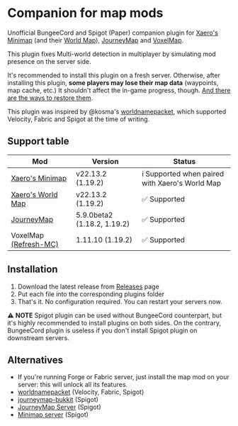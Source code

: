 # Companion for map mods
Unofficial BungeeCord and Spigot (Paper) companion plugin for
[Xaero's Minimap](https://www.curseforge.com/minecraft/mc-mods/xaeros-minimap)
(and their [World Map](https://www.curseforge.com/minecraft/mc-mods/xaeros-world-map)),
[JourneyMap](https://www.curseforge.com/minecraft/mc-mods/journeymap) and
[VoxelMap](https://discord.gg/Me4GWVGWhe).

This plugin fixes Multi-world detection in multiplayer by simulating mod presence on
the server side.

It's recommended to install this plugin on a fresh server. Otherwise, after installing this plugin,
**some players may lose their map data** (waypoints, map cache, etc.) It shouldn't affect
the in-game progress, though.
[And there are the ways to restore them](https://github.com/turikhay/MapModCompanion/wiki/Restore-map-data).

This plugin was inspired by @kosma's [worldnamepacket](https://github.com/kosma/worldnamepacket),
which supported Velocity, Fabric and Spigot at the time of writing.

## Support table
| Mod                                                                                | Version                     | Status                                         |
|------------------------------------------------------------------------------------|-----------------------------|------------------------------------------------|
| [Xaero's Minimap](https://www.curseforge.com/minecraft/mc-mods/xaeros-minimap)     | v22.13.2 (1.19.2)           | ℹ Supported when paired with Xaero's World Map |
| [Xaero's World Map](https://www.curseforge.com/minecraft/mc-mods/xaeros-world-map) | v22.13.2 (1.19.2)           | ✅ Supported                                    |
| [JourneyMap](https://www.curseforge.com/minecraft/mc-mods/journeymap)              | 5.9.0beta2 (1.18.2, 1.19.2) | ✅ Supported                                    |
| VoxelMap [(Refresh-MC)](https://discord.gg/Me4GWVGWhe)                             | 1.11.10 (1.19.2)            | ✅ Supported                                    |

## Installation
1. Download the latest release from [Releases](https://github.com/turikhay/MapModCompanion/releases) page
2. Put each file into the corresponding plugins folder
3. That's it. No configuration required. You can restart your servers now.

⚠️ **NOTE** Spigot plugin can be used without BungeeCord counterpart, but it's highly recommended to install
plugins on both sides. On the contrary, BungeeCord plugin is useless if you don't install Spigot plugin on
downstream servers.

## Alternatives
- If you're running Forge or Fabric server, just install the map mod on your server: this will unlock all its
  features.
- [worldnamepacket](https://github.com/kosma/worldnamepacket) (Velocity, Fabric, Spigot)
- [journeymap-bukkit](https://github.com/TeamJM/journeymap-bukkit) (Spigot)
- [JourneyMap Server](https://www.curseforge.com/minecraft/mc-mods/journeymap-server) (Spigot)
- [Minimap server](https://github.com/Ewpratten/MinimapServer) (Spigot)